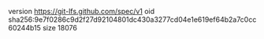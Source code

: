 version https://git-lfs.github.com/spec/v1
oid sha256:9e7f0286c9d2f27d92104801dc430a3277cd04e1e619ef64b2a7c0cc60244b15
size 18076
